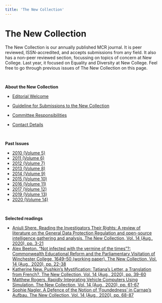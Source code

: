 ```yaml
---
title: 'The New Collection'
---
```


<!-- Lets try add in an intro image -->
<!-- ![Intro Image](/images/nc/garden_quad.jpg) -->

# The New Collection

The New Collection is our annually published MCR journal. It is peer reviewed, ISSN-accredited, and accepts submissions from any field. It also has a non-peer reviewed section, focussing on topics of concern at New College. Last year, it focused on Equality and Diversity at New College. Feel free to go through previous issues of The New Collection on this page.

&nbsp;

__About the New Collection__

* [Editorial Welcome](/editorial/index.html)

* [Guideline for Submissions to the New Collection](/submission/index.html)

* [Committee Responsibilities](/comm/index.html)

* [Contact Details](/contact_collection/index.html)

&nbsp;

__Past Issues__

* [2010 (Volume 5)](/docs/NewCollection2010.pdf)
* [2011 (Volume 6)](/docs/NewCollection2011.pdf)
* [2012 (Volume 7)](/docs/NewCollection2012.pdf)
* [2013 (Volume 8)](/docs/NewCollection2013.pdf)
* [2014 (Volume 9)](/docs/NewCollection2014.pdf)
* [2015 (Volume 10)](/docs/NewCollection2015.pdf)
* [2016 (Volume 11)](/docs/NewCollection2016.pdf)
* [2017 (Volume 12)](/docs/NewCollection2017.pdf)
* [2019 (Volume 13)](/docs/NewCollection2019.pdf)
* [2020 (Volume 14)](/docs/NewCollection2020.pdf)

&nbsp;

__Selected readings__

* [Anjuli Shere. Reading the Investigators Their Rights: A review of literature on the General Data
Protection Regulation and open-source intelligence gathering and analysis. The New Collection, Vol. 14 (Aug., 2020), pp. 3-21](/docs/NewCollection2020_Shere.pdf)
* [Alex Beeton. “Not infected with the vermine of the times”?: Commonwealth Educational Reform
and the Parliamentary Visitation of Winchester College, 1649–50 (working paper). The New Collection, Vol. 14 (Aug., 2020), pp. 22-38](/docs/NewCollection2020_Beeton.pdf)
* [Katherine New. Pushkin’s Mystification: Tatiana’s Letter, a Translation from French?. The New Collection, Vol. 14 (Aug., 2020), pp. 39-60](/docs/NewCollection2020_New.pdf)
* [Matthew Rogers. Rapidly Integrating Vehicle Computers Using Simulation. The New Collection, Vol. 14 (Aug., 2020), pp. 61-67](/docs/NewCollection2020_Rogers.pdf)
* [Sophie Nagler. A Defence of the Notion of ‘Foundedness’ in Carnap’s Aufbau. The New Collection, Vol. 14 (Aug., 2020), pp. 68-87](/docs/NewCollection2020_Nagler.pdf)


